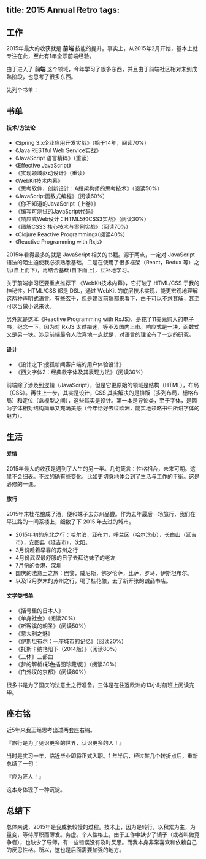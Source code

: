 title: 2015 Annual Retro
tags:
---

## 工作

2015年最大的收获就是 **前端** 技能的提升。事实上，从2015年2月开始，基本上就专注在此，至此有1年全职前端经验。

由于进入了 **前端** 这个领域，今年学习了很多东西，并且由于前端社区相对未到成熟阶段，也思考了很多东西。

先列个书单：

## 书单

#### 技术/方法论

- 《Spring 3.x企业应用开发实战》（始于14年，阅读70%）
- 《Java RESTful Web Service实战》
- 《JavaScript 语言精粹》（重读）
- 《Effective JavaScript》
- 《实现领域驱动设计》（重读）
- 《WebKit技术内幕》
- 《思考软件，创新设计：A段架构师的思考技术》（阅读50%）
- 《JavaScript函数式编程》（阅读60%）
- 《你不知道的JavaScript（上卷）》
- 《编写可测试的JavaScript代码》
- 《响应式Web设计：HTML5和CSS3实战》（阅读30%）
- 《图解CSS3 核心技术与案例实战》（阅读70%）
- 《Clojure Reactive Programming》（阅读40%）
- 《Reactive Programming with Rxjs》

2015年看得最多的就是 JavaScript 相关的书籍。源于两点，一定对 JavaScript 语法的陌生迫使我必须熟悉基础，二是在使用了很多框架（React，Redux 等）之后(自上而下)，再结合基础(自下而上)，互补地学习。

关于前端学习还要重点推荐下 《WebKit技术内幕》，它打破了 HTML/CSS 于我的神秘性。HTML/CSS 都是 DSL，通过 WebKit 的底层技术实现，能更宏观地理解这两种声明式语言。有些玄乎，但是建议前端都来看下，由于可以不求甚解，甚至可以当做小说来读。

另外就是这本《Reactive Programming with RxJS》，是花了11美元购入的电子书，纪念一下。因为对 RxJS 太过痴迷，等不及国内上市。响应式是一块，函数式又是另一块。涉足前端最令人欣喜地一点就是，对语言的理论有了一定的研究。

#### 设计

- 《设计之下:搜狐新闻客户端的用户体验设计》
- 《西文字体2：经典款字体及其表现方法》（阅读30%）

前端除了涉及到逻辑（JavaScript），但是它更原始的领域是结构（HTML），布局（CSS）。再往上一步，其实是设计，CSS 其实解决的是排版（多列布局，栅格布局）和定位（盒模型之间），这些其实是设计。第一本是导论类，至于字体，是因为字体相对结构简单又充满美感（今年恰好去过欧洲，能实地领略书中所讲字体的魅力）。

## 生活

#### 爱情

2015年最大的收获是遇到了人生的另一半。几句箴言：性格相合，未来可期。这里不会细表。不过的确有些变化，比如更切身地体会到了生活与工作的平衡。这是必修的一课。

#### 旅行

2015年末桂花酿成了酒，便和妹子去苏州品尝。作为去年最后一场旅行，我们在平江路的一间茶楼上，细数了下 2015 年去过的城市。

- 2015年初的东北之行：哈尔滨，亚布力，呼兰区（哈尔滨市），长白山（延吉市），安图县（延吉市），沈阳。
- 3月份趁着早春的苏州之行
- 4月份武汉最舒服的日子去拜访妹子的老友
- 7月份的香港、深圳
- 国庆的法意土之旅：巴黎，威尼斯，佛罗伦萨，比萨，罗马，伊斯坦布尔。
- 以及12月岁末的苏州之行，喝了桂花酿，去了新开张的诚品书店。

#### 文学类书单

- 《括号里的日本人》
- 《单身社会》（阅读20%）
- 《听客溪的朝圣》（阅读50%）
- 《意大利之魅》
- 《伊斯坦布尔：一座城市的记忆》（阅读20%）
- 《托斯卡纳艳阳下（2014版）》（阅读80%）
- 《三体》三部曲
- 《梦的解析(彩色插图珍藏版)》（阅读30%）
- 《门外汉的京都》（阅读80%）

很多书是为了国庆的法意土之行准备。三体是在往返欧洲的13小时航班上阅读完毕。

## 座右铭

近5年来我正经思考出过两套座右铭。

『旅行是为了见识更多的世界，认识更多的人！』

当时是实习一年，临近毕业即将正式入职。1 年半后，经过某几个转折点后，重新总结了一句：

『应为匠人！』

这本身体现了一种沉淀。

## 总结下

总体来说，2015年是我成长较慢的过程。技术上，因为是转行，以积累为主，为量变，等待厚积而薄发。务虚。个人性格上，由于工作中缺少了镜子（或者叫做竞争者），也缺少了导师，有一些错误没有及时反思。而我本身非常喜欢和依赖自己的反思性格。所以，这也是后面需要加强的地方。






















